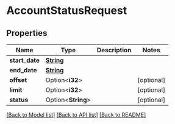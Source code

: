 # AccountStatusRequest

## Properties

Name | Type | Description | Notes
------------ | ------------- | ------------- | -------------
**start_date** | [**String**](string.md) |  |
**end_date** | [**String**](string.md) |  |
**offset** | Option<**i32**> |  | [optional]
**limit** | Option<**i32**> |  | [optional]
**status** | Option<**String**> |  | [optional]

[[Back to Model list]](../README.md#documentation-for-models) [[Back to API list]](../README.md#documentation-for-api-endpoints) [[Back to README]](../README.md)
